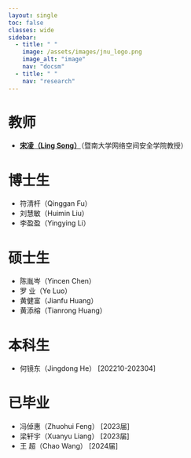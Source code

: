 ```yaml
---
layout: single
toc: false
classes: wide
sidebar:
  - title: " "
    image: /assets/images/jnu_logo.png
    image_alt: "image"
    nav: "docsm"
  - title: " "
    nav: "research"  
---
```


# 教师

- **[宋凌（Ling Song）](https://sites.google.com/view/ling-song/home)**（暨南大学网络空间安全学院教授）


# 博士生

- 符清杆（Qinggan Fu）
- 刘慧敏（Huimin Liu）
- 李盈盈（Yingying Li）


# 硕士生

- 陈胤岑（Yincen Chen）
- 罗  业（Ye Luo）
- 黄健富（Jianfu Huang）
- 黄添榕（Tianrong Huang）


# 本科生

- 何镜东（Jingdong He）  [202210-202304]

# 已毕业

- 冯倬惠（Zhuohui Feng） [2023届]
- 梁轩宇（Xuanyu Liang） [2023届]
- 王  超（Chao Wang） [2024届]
